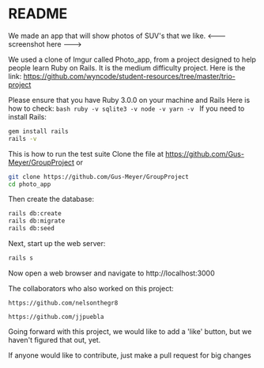 # README

We made an app that will show photos of SUV's that we like.
<---screenshot here --->

We used a clone of Imgur called Photo_app, from a project designed to help people learn Ruby on Rails.  It is the medium difficulty project. Here is the link:
    https://github.com/wyncode/student-resources/tree/master/trio-project




Please ensure that you have Ruby 3.0.0 on your machine and Rails
Here is how to check:
    ```bash
    ruby -v
    sqlite3 -v
    node -v
    yarn -v
    ```
If you need to install Rails:
  ```bash
  gem install rails
  rails -v
  ```
This is how to run the test suite
Clone the file at https://github.com/Gus-Meyer/GroupProject
or 
  ```bash
  git clone https://github.com/Gus-Meyer/GroupProject
  cd photo_app
  ```
Then create the database:
  ```bash
  rails db:create
  rails db:migrate
  rails db:seed
  ```
Next, start up the web server:
  ```bash
  rails s
  ```
Now open a web browser and navigate to http://localhost:3000

The collaborators who also worked on this project:

    https://github.com/nelsonthegr8

    https://github.com/jjpuebla
    
Going forward with this project, we would like to add a 'like' button, but we haven't figured that out, yet.
    
If anyone would like to contribute, just make a pull request for big changes 




